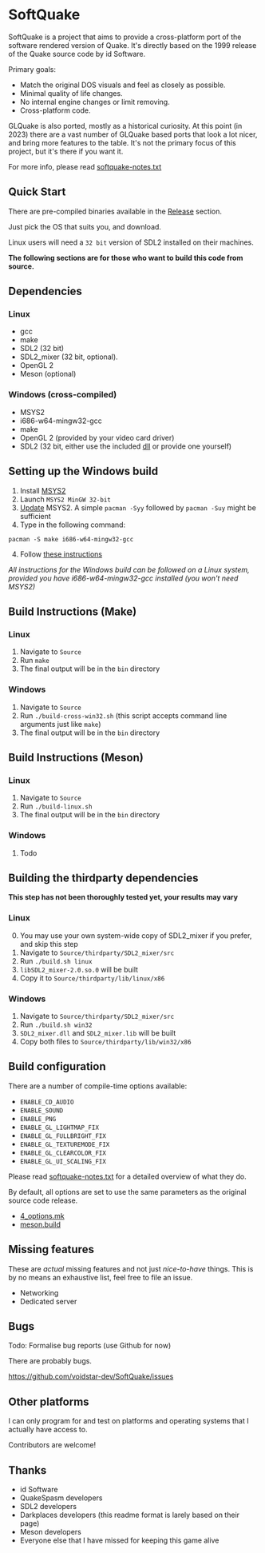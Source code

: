 # SoftQuake

SoftQuake is a project that aims to provide a cross-platform port of the software rendered version of Quake.
It's directly based on the 1999 release of the Quake source code by id Software.

Primary goals:
* Match the original DOS visuals and feel as closely as possible.
* Minimal quality of life changes.
* No internal engine changes or limit removing.
* Cross-platform code.

GLQuake is also ported, mostly as a historical curiosity.
At this point (in 2023) there are a vast number of GLQuake based ports that look a lot nicer, and bring more features to the table.
It's not the primary focus of this project, but it's there if you want it.

For more info, please read [softquake-notes.txt](Source/softquake-notes.txt)

## Quick Start
There are pre-compiled binaries available in the [Release](https://github.com/voidstar-dev/SoftQuake/releases) section.

Just pick the OS that suits you, and download.

Linux users will need a `32 bit` version of SDL2 installed on their machines.

**The following sections are for those who want to build this code from source.**
## Dependencies
### Linux
* gcc
* make
* SDL2 (32 bit)
* SDL2_mixer (32 bit, optional).
* OpenGL 2
* Meson (optional)


### Windows (cross-compiled)
* MSYS2
* i686-w64-mingw32-gcc
* make
* OpenGL 2 (provided by your video card driver)
* SDL2 (32 bit, either use the included [dll](Source/thirdparty/lib/win32/x86) or provide one yourself)


## Setting up the Windows build
1. Install [MSYS2](https://www.msys2.org/)
2. Launch `MSYS2 MinGW 32-bit`
3. [Update](https://www.msys2.org/docs/updating/) MSYS2. A simple `pacman -Syy` followed by `pacman -Suy` might be sufficient
3. Type in the following command:

```
pacman -S make i686-w64-mingw32-gcc
```

4. Follow [these instructions](#windows)

*All instructions for the Windows build can be followed on a Linux system,
provided you have i686-w64-mingw32-gcc installed (you won't need MSYS2)*


## Build Instructions (Make)
### Linux
1. Navigate to `Source`
2. Run `make`
3. The final output will be in the `bin` directory


### Windows
1. Navigate to `Source`
2. Run `./build-cross-win32.sh` (this script accepts command line arguments just like `make`)
3. The final output will be in the `bin` directory



## Build Instructions (Meson)
### Linux
1. Navigate to `Source`
2. Run `./build-linux.sh`
3. The final output will be in the `bin` directory

### Windows
1. Todo


## Building the thirdparty dependencies
**This step has not been thoroughly tested yet, your results may vary**

### Linux
0. You may use your own system-wide copy of SDL2_mixer if you prefer, and skip this step
1. Navigate to `Source/thirdparty/SDL2_mixer/src`
2. Run `./build.sh linux`
3. `libSDL2_mixer-2.0.so.0` will be built
4. Copy it to `Source/thirdparty/lib/linux/x86`

### Windows
1. Navigate to `Source/thirdparty/SDL2_mixer/src`
2. Run `./build.sh win32`
3. `SDL2_mixer.dll` and `SDL2_mixer.lib` will be built
4. Copy both files to `Source/thirdparty/lib/win32/x86`

## Build configuration
There are a number of compile-time options available:

* `ENABLE_CD_AUDIO`
* `ENABLE_SOUND`
* `ENABLE_PNG`
* `ENABLE_GL_LIGHTMAP_FIX`
* `ENABLE_GL_FULLBRIGHT_FIX`
* `ENABLE_GL_TEXTUREMODE_FIX`
* `ENABLE_GL_CLEARCOLOR_FIX`
* `ENABLE_GL_UI_SCALING_FIX`

Please read [softquake-notes.txt](Source/softquake-notes.txt) for a detailed overview of what they do.

By default, all options are set to use the same parameters as the original source code release.

* [4_options.mk](Source/4_options.mk)
* [meson.build](Source/meson.build)


## Missing features
These are *actual* missing features and not just *nice-to-have* things.
This is by no means an exhaustive list, feel free to file an issue.
* Networking
* Dedicated server

## Bugs
Todo: Formalise bug reports (use Github for now)

There are probably bugs.

https://github.com/voidstar-dev/SoftQuake/issues

## Other platforms
I can only program for and test on platforms and operating systems that I actually have access to.

Contributors are welcome!

## Thanks
* id Software
* QuakeSpasm developers
* SDL2 developers
* Darkplaces developers (this readme format is larely based on their page)
* Meson developers
* Everyone else that I have missed for keeping this game alive
